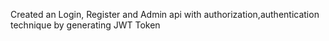 Created an Login, Register and Admin api with authorization,authentication technique by generating JWT Token
